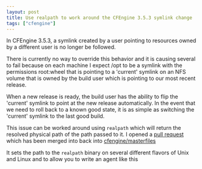 ```yaml
---
layout: post
title: Use realpath to work around the CFEngine 3.5.3 symlink change
tags: ["cfengine"]
---
```

In CFEngine 3.5.3, a symlink created by a user pointing to resources owned by a
different user is no longer be followed.

There is currently no way to override this behavior and it is causing several
to fail because on each machine I expect /opt to be a symlink with the
permissions root:wheel that is pointing to a 'current' symlink on an NFS volume
that is owned by the build user which is pointing to our most recent release.

When a new release is ready, the build user has the ability to flip the
'current' symlink to point at the new release automatically. In the event that
we need to roll back to a known good state, it is as simple as switching the
'current' symlink to the last good build.

This issue can be worked around using `realpath` which will return the resolved
physical path of the path passed to it. I opened a [pull request](https://github.com/cfengine/masterfiles/pull/100)
which has been merged into back into [cfengine/masterfiles](https://github.com/cfengine/masterfiles)

It sets the path to the `realpath` binary on several different flavors of Unix
and Linux and to allow you to write an agent like this

<script src="https://gist.github.com/skreuzer/379299c2cc37567b5321.js"></script>
